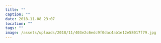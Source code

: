 ```yaml
---
title: ""
caption: ""
date: 2018-11-08 23:07
location: ""
tags: ""
image: /assets/uploads/2018/11/403e2c6edc9f0dac4ab1e12e58017f79.jpg
---
```

